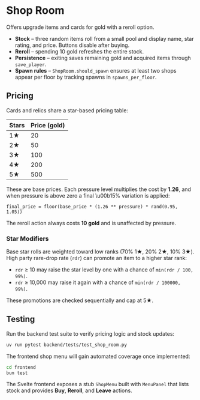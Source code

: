 # Shop Room

Offers upgrade items and cards for gold with a reroll option.

- **Stock** – three random items roll from a small pool and display name, star rating, and price. Buttons disable after buying.
- **Reroll** – spending 10 gold refreshes the entire stock.
- **Persistence** – exiting saves remaining gold and acquired items through `save_player`.
- **Spawn rules** – `ShopRoom.should_spawn` ensures at least two shops appear per floor by tracking spawns in `spawns_per_floor`.

## Pricing

Cards and relics share a star-based pricing table:

| Stars | Price (gold) |
| ----- | ------------ |
| 1★    | 20           |
| 2★    | 50           |
| 3★    | 100          |
| 4★    | 200          |
| 5★    | 500          |

These are base prices. Each pressure level multiplies the cost by **1.26**, and when
pressure is above zero a final \u00b15\% variation is applied:

```
final_price = floor(base_price * (1.26 ** pressure) * rand(0.95, 1.05))
```

The reroll action always costs **10 gold** and is unaffected by pressure.

### Star Modifiers

Base star rolls are weighted toward low ranks (70% 1★, 20% 2★, 10% 3★). High party rare-drop rate (`rdr`) can promote an item to a higher star rank:

- `rdr` ≥ 10 may raise the star level by one with a chance of `min(rdr / 100, 99%)`.
- `rdr` ≥ 10,000 may raise it again with a chance of `min(rdr / 100000, 99%)`.

These promotions are checked sequentially and cap at 5★.

## Testing

Run the backend test suite to verify pricing logic and stock updates:

```bash
uv run pytest backend/tests/test_shop_room.py
```

The frontend shop menu will gain automated coverage once implemented:

```bash
cd frontend
bun test
```

The Svelte frontend exposes a stub `ShopMenu` built with `MenuPanel` that lists stock and provides **Buy**, **Reroll**, and **Leave** actions.

